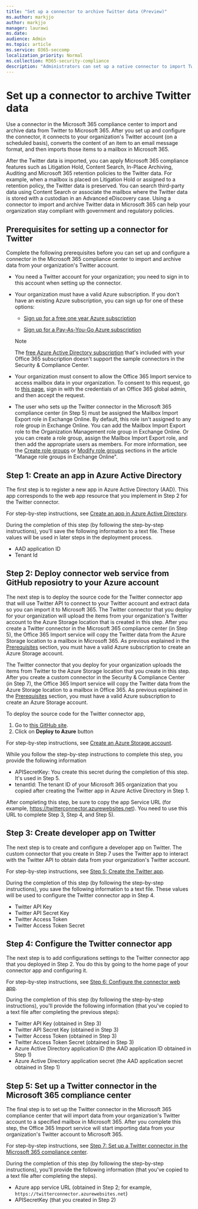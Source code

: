 ```yaml
---
title: "Set up a connector to archive Twitter data (Preview)"
ms.author: markjjo
author: markjjo
manager: laurawi
ms.date: 
audience: Admin
ms.topic: article
ms.service: O365-seccomp
localization_priority: Normal
ms.collection: M365-security-compliance
description: "Administrators can set up a native connector to import Twitter data into Microsoft 365. This lets you archive data from third-party data sources in Microsoft 365 so you can use compliance features such as legal hold, Content Search, and retention policies to manage the governance of your organization's third-party data."
---
```


# Set up a connector to archive Twitter data

Use a connector in the Microsoft 365 compliance center to import and archive data from Twitter to Microsoft 365. After you set up and configure the connector, it connects to your organization's Twitter account (on a scheduled basis), converts the content of an item to an email message format, and then imports those items to a mailbox in Microsoft 365.

After the Twitter data is imported, you can apply Microsoft 365 compliance features such as Litigation Hold, Content Search, In-Place Archiving, Auditing and Microsoft 365 retention policies to the Twitter data. For example, when a mailbox is placed on Litigation Hold or assigned to a retention policy, the Twitter data is preserved. You can search third-party data using Content Search or associate the mailbox where the Twitter data is stored with a custodian in an Advanced eDiscovery case. Using a connector to import and archive Twitter data in Microsoft 365 can help your organization stay compliant with government and regulatory policies.


## Prerequisites for setting up a connector for Twitter

Complete the following prerequisites before you can set up and configure a connector in the Microsoft 365 compliance center to import and archive data from your organization's Twitter account.

- You need a Twitter account for your organization; you need to sign in to this account when setting up the connector.

- Your organization must have a valid Azure subscription. If you don't have an existing Azure subscription, you can sign up for one of these options:

    - [Sign up for a free one year Azure subscription](https://azure.microsoft.com/free) 

    - [Sign up for a Pay-As-You-Go Azure subscription](https://azure.microsoft.com/pricing/purchase-options/pay-as-you-go/)

    > [!NOTE]
    > The [free Azure Active Directory subscription](use-your-free-azure-ad-subscription-in-office-365.md) that's included with your Office 365 subscription doesn't support the sample connectors in the Security & Compliance Center.

- Your organization must consent to allow the Office 365 Import service to access mailbox data in your organization. To consent to this request, go to [this page](https://login.microsoftonline.com/common/oauth2/authorize?client_id=570d0bec-d001-4c4e-985e-3ab17fdc3073&response_type=code&redirect_uri=https://portal.azure.com/&nonce=1234&prompt=admin_consent), sign in with the credentials of an Office 365 global admin, and then accept the request.

- The user who sets up the Twitter connector in the Microsoft 365 compliance center (in Step 5) must be assigned the Mailbox Import Export role in Exchange Online. By default, this role isn't assigned to any role group in Exchange Online. You can add the Mailbox Import Export role to the Organization Management role group in Exchange Online. Or you can create a role group, assign the Mailbox Import Export role, and then add the appropriate users as members. For more information, see the  [Create role groups](https://docs.microsoft.com/Exchange/permissions-exo/role-groups#create-role-groups) or [Modify role groups](https://docs.microsoft.com/Exchange/permissions-exo/role-groups#modify-role-groups) sections in the article "Manage role groups in Exchange Online".


## Step 1: Create an app in Azure Active Directory

The first step is to register a new app in Azure Active Directory (AAD). This app corresponds to the web app resource that you implement in Step 2 for the Twitter connector.

For step-by-step instructions, see [Create an app in Azure Active Directory](deploy-twitter-connector.md#step-2-create-an-app-in-azure-active-directory).

During the completion of this step (by following the step-by-step instructions), you'll save the following information to a text file. These values will be used in later steps in the deployment process.

- AAD application ID
- Tenant Id

## Step 2: Deploy connector web service from GitHub reposiotry to your Azure account

The next step is to deploy the source code for the Twitter connector app that will use Twitter API to connect to your Twitter account and extract data so you can import it to Microsoft 365. The Twitter connector that you deploy for your organization will upload the items from your organization's Twitter account to the Azure Storage location that is created in this step. After you create a Twitter connector in the Microsoft 365 compliance center (in Step 5), the Office 365 Import service will copy the Twitter data from the Azure Storage location to a mailbox in Microsoft 365. As previous explained in the [Prerequisites](#prerequisites-for-setting-up-a-connector-for-twitter) section, you must have a valid Azure subscription to create an Azure Storage account.

The Twitter connector that you deploy for your organization uploads the items from Twitter to the Azure Storage location that you create in this step. After you create a custom connector in the Security & Compliance Center (in Step 7), the Office 365 Import service will copy the Twitter data from the Azure Storage location to a mailbox in Office 365. As previous explained in the [Prerequisites](#prerequisites-for-setting-up-a-connector-for-twitter) section, you must have a valid Azure subscription to create an Azure Storage account.

To deploy the source code for the Twitter connector app,

1. Go to [this GitHub site](https://github.com/microsoft/m365-sample-twitter-connector-csharp-aspnet).
2. Click on **Deploy to Azure** button

For step-by-step instructions, see [Create an Azure Storage account](deploy-twitter-connector.md#step-3-create-an-azure-storage-account).

While you follow the step-by-step instructions to complete this step, you provide the following information

- APISecretKey: You create this secret during the completion of this step. It's used in Step 5.
- tenantId: The tenant ID of your Microsoft 365 organization that you copied after creating the Twitter app in Azure Active Directory in Step 1.

After completing this step, be sure to copy the app Service URL (for example, https://twitterconnector.azurewebsites.net). You need to use this URL to complete Step 3, Step 4, and Step 5).

## Step 3: Create developer app on Twitter

The next step is to create and configure a developer app on Twitter. The custom connector that you create in Step 7 uses the Twitter app to interact with the Twitter API to obtain data from your organization's Twitter account.

For step-by-step instructions, see [Step 5: Create the Twitter app](deploy-twitter-connector.md#step-5-create-the-twitter-app).

During the completion of this step (by following the step-by-step instructions), you save the following information to a text file. These values will be used to configure the Twitter connector app in Step 4.

- Twitter API Key
- Twitter API Secret Key
- Twitter Access Token
- Twitter Access Token Secret

## Step 4: Configure the Twitter connector app

The next step is to add configurations settings to the Twitter connector app that you deployed in Step 2. You do this by going to the home page of your connector app and configuring it.

For step-by-step instructions, see [Step 6: Configure the connector web app](deploy-twitter-connector.md#step-6-configure-the-connector-web-app).

During the completion of this step (by following the step-by-step instructions), you'll provide the following information (that you've copied to a text file after completing the previous steps):

- Twitter API Key (obtained in Step 3)
- Twitter API Secret Key (obtained in Step 3)
- Twitter Access Token (obtained in Step 3)
- Twitter Access Token Secret (obtained in Step 3)
- Azure Active Directory application ID (the AAD application ID obtained in Step 1)
- Azure Active Directory application secret (the AAD application secret obtained in Step 1)

## Step 5: Set up a Twitter connector in the Microsoft 365 compliance center

The final step is to set up the Twitter connector in the Microsoft 365 compliance center that will import data from your organization's Twitter account to a specified mailbox in Microsoft 365. After you complete this step, the Office 365 Import service will start importing data from your organization's Twitter account to Microsoft 365.

For step-by-step instructions, see [Step 7: Set up a Twitter connector in the Microsoft 365 compliance center](deploy-twitter-connector.md#step-7-set-up-a-custom-connector-in-the-security-and-compliance-center). 

During the completion of this step (by following the step-by-step instructions), you'll provide the following information (that you've copied to a text file after completing the steps).

- Azure app service URL (obtained in Step 2; for example, `https://twitterconnector.azurewebsites.net`)
- APISecretKey (that you created in Step 2)
